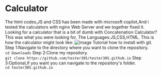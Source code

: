 # Calculator
The html codes,JS and CSS has been made with microsoft copilot,And i tested the calculators with nginx Web Server and we together fixed it. Looking for a calculator that is a bit of dumb with Concatenation Calculator? This was what you were looking for.
The Languages:JS,CSS,HTML.
This is how the calculator might look like:
![image](https://github.com/user-attachments/assets/123a7098-66d8-4faf-a6e7-0c8029d7e591)
Tutorial how to install with git.
Step 1:Navigate to the directory where you want to clone the repository.                                                     
 ```cd Downloads```
Step 2:Clone my repository.                                                                                                 
 ```git clone https://github.com/tester305/tester305.github.io```
Step 3:Optional,if you want you can navigate to the repository's folder.                                                     
```cd tester305.github.io```
